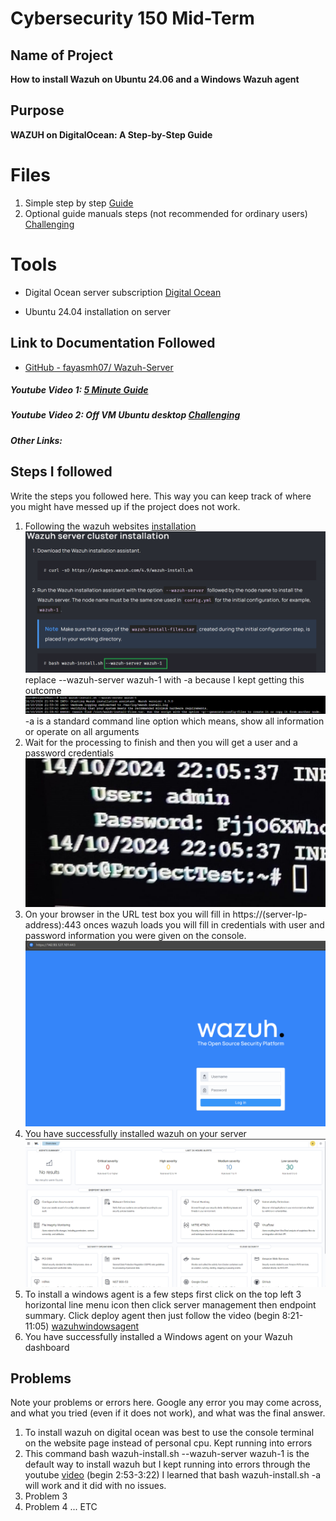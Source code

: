 # Cybersecurity 150 Mid-Term

## Name of Project
**How to install Wazuh on Ubuntu 24.06 and a Windows Wazuh agent**

## Purpose
**WAZUH on DigitalOcean: A Step-by-Step Guide** 

# Files
1. Simple step by step [Guide](https://medium.com/@akobeajiboluemmanuel/step-by-step-setup-of-wazuh-siem-on-ubuntu-22-04-3-lts-4663104fe69b)
2. Optional guide manuals steps (not recommended for ordinary users) [Challenging](https://computingforgeeks.com/how-to-install-wazuh-server-on-ubuntu/) 



# Tools 
* Digital Ocean server subscription [Digital Ocean](https://www.digitalocean.com/)

* Ubuntu 24.04 installation on server

## Link to Documentation Followed
- [GitHub - fayasmh07/ Wazuh-Server](https://github.com/fayasmh07/Wazuh-Server)

##### Youtube Video 1: [5 Minute Guide](https://www.youtube.com/watch?v=pCKApbHhQiY)

##### Youtube Video 2: Off VM Ubuntu desktop [Challenging](https://www.youtube.com/watch?v=3CfjoCQmpo8)

##### Other Links: 


## Steps I followed
Write the steps you followed here.  This way you can keep track of where you might have messed up if the project does not work.
1. Following the wazuh websites [installation](https://documentation.wazuh.com/current/installation-guide/wazuh-server/installation-assistant.html) ![replace](github1.png) replace --wazuh-server wazuh-1 with -a because I kept getting this outcome ![wrong](2.png) -a is a standard command line option which means, show all information or operate on all arguments
2. Wait for the processing to finish and then you will get a user and a password credentials ![credentials](credentials1.jpg)
3. On your browser in the URL test box you will fill in https://(server-Ip-address):443 onces wazuh loads you will fill in credentials with user and password information you were given on the console. ![wazuhlogin](wazuhlogin.png)
4. You have successfully installed wazuh on  your server ![wazuhscreeen](wazuhscreen.png) 
5. To install a windows agent is a few steps first click on the top left 3 horizontal line menu icon then click server management then endpoint summary. Click deploy agent then just follow the video (begin 8:21- 11:05) [wazuhwindowsagent](https://www.youtube.com/watch?v=JTGMWH2w2p4)
6. You have successfully installed a Windows agent on your Wazuh dashboard


## Problems
Note your problems or errors here.  Google any error you may come across, and what you tried (even if it does not work), and what was the final answer.
1. To install wazuh on digital ocean was best to use the console terminal on the website page instead of personal cpu. Kept running into errors
2. This command bash wazuh-install.sh --wazuh-server wazuh-1 is the default way to install wazuh but I kept running into errors through the youtube [video](https://www.youtube.com/watch?v=JTGMWH2w2p4) (begin 2:53-3:22) I learned that bash wazuh-install.sh -a will work and it did with no issues.
3. Problem 3
4. Problem 4 ... ETC


<!--  
Example
1. Arduino code will not load on ESP32 Cam.
   Answer: Camera drivers were incorrect I needed to install the driver: [https://www.wch-ic.com/downloads/CH341SER_ZIP.html](https://github.com/martin-ger/esp32_nat_router).  I used file, "CH341SER.ZIP" and it worked.
   -->
